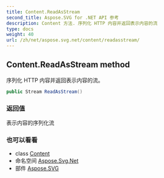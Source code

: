 ```yaml
---
title: Content.ReadAsStream
second_title: Aspose.SVG for .NET API 参考
description: Content 方法. 序列化 HTTP 内容并返回表示内容的流
type: docs
weight: 40
url: /zh/net/aspose.svg.net/content/readasstream/
---
```

## Content.ReadAsStream method

序列化 HTTP 内容并返回表示内容的流。

```csharp
public Stream ReadAsStream()
```

### 返回值

表示内容的序列化流

### 也可以看看

* class [Content](../)
* 命名空间 [Aspose.Svg.Net](../../content/)
* 部件 [Aspose.SVG](../../../)



